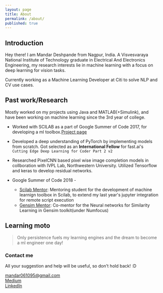 ```yaml
---
layout: page
title: About
permalink: /about/
published: true
---
```

## Introduction
Hey there! 
I am Mandar Deshpande from Nagpur, India. A Visvesvaraya National Institute of Technology graduate in Electrical And Electronics Engineering, my research interests lie in machine learning with a focus on deep learning for vision tasks. 

Currently working as a Machine Learning Developer at Citi to solve NLP and CV use cases.

## Past work/Research
Mostly worked on my projects using Java and MATLAB(+Simulink), and have been working on machine learning since the 3rd year of college. 

 - Worked with SCILAB as a part of Google Summer of Code 2017, for developing a ml toolbox.<a href="https://summerofcode.withgoogle.com/projects/#6738686042439680">Project page</a>  

 - Developed a deep understanding of PyTorch by implementing models from scratch. Got selected as an **International Fellow** for fast.ai's ```Cutting Edge Deep Learning for Coder Part 2 v2```

- Researched PixelCNN based pixel wise image completion models in collboration with IVPL Lab, Northwestern University. Utilized Tensorflow and keras to develop residual networks.   
  
- Google Summer of Code 2018 -   
  - [Scilab Mentor](https://summerofcode.withgoogle.com/projects/#4959724454281216): Mentoring student for the development of machine learnign toolbox in Scilab, to extend my last year's jupyter integration for remote script execution
  - [Gensim Mentor](https://summerofcode.withgoogle.com/projects/#4788943535472640): Co-mentor for the Neural networks for Similarity Learning in Gensim toolkit(under Numfocus) 

## Learning moto
>Only persistence fuels my learning engines and the dream to become a ml engineer one day!  
  


### Contact me
All your suggestion and help will be useful, so don't hold back! :D  

[mandar061095@gmail.com](mailto:mandar061095@gmail.com)  
[Medium](https://medium.com/@razzormandar)  
[LinkedIn](https://www.linkedin.com/in/mandardeshpande1995/)

